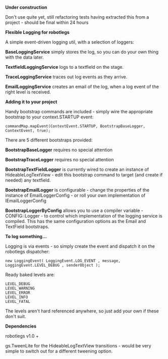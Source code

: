 **Under construction**

Don't use quite yet, still refactoring tests having extracted this from a project - should be final within 24 hours

**Flexible Logging for robotlegs**

A simple event-driven logging util, with a selection of loggers: 

**BaseLoggingService** simply stores the log, so you can do your own thing with the data later.

**TextfieldLoggingService** logs to a textfield on the stage.

**TraceLoggingService** traces out log events as they arrive.

**EmailLoggingService** creates an email of the log, when a log event of the right level is received.


**Adding it to your project**

Handy bootstrap commands are included - simply wire the appropriate bootstrap to your context.STARTUP event:

	commandMap.mapEvent(ContextEvent.STARTUP, BootstrapBaseLogger, ContextEvent, true);      
	
There are 5 different bootstraps provided:

**BootstrapBaseLogger** requires no special attention

**BootstrapTraceLogger** requires no special attention

**BootstrapTextFieldLogger** is currently wired to create an instance of HideableLogTextView - edit this bootstrap command to target (and create if needed) any textfield.

**BootstrapEmailLogger** is configurable - change the properties of the instance of EmailLoggerConfig - or roll your own implementation of IEmailLoggerConfig

**BootstrapLoggerByConfig** allows you to use a compiler variable - CONFIG::Logger - to control which implementation of the logging service is compiled. This has the same configuration options as the Email and TextField bootstraps.
	

**To log something...**

Logging is via events - so simply create the event and dispatch it on the robotlegs dispatcher:

	new LoggingEvent( LoggingEvent.LOG_EVENT , message, LoggingEvent.LEVEL_DEBUG , senderObject );
	  
Ready baked levels are:

	LEVEL_DEBUG
    LEVEL_WARNING
    LEVEL_ERROR
    LEVEL_INFO 
    LEVEL_FATAL  

The levels aren't hard referenced anywhere, so just add your own if these don't suit.

**Dependencies**

robotlegs v1.0 +

gs.TweenLite for the HideableLogTextView transitions - would be very simple to switch out for a different tweening option.
